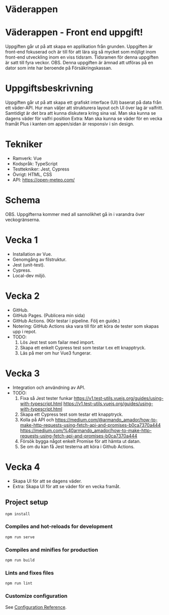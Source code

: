 # Väderappen

# Väderappen - Front end uppgift!
Uppgiften går ut på att skapa en applikation från grunden. Uppgiften är front-end fokuserad och är till för att lära sig så mycket som möjligt inom front-end utveckling inom en viss tidsram. Tidsramen för denna uppgiften är satt till fyra veckor.
OBS. Denna uppgiften är ämnad att utföras på en dator som inte har beroende på Försäkringskassan.

# Uppgiftsbeskrivning
Uppgiften går ut på att skapa ett grafiskt interface (UI) baserat på data från ett väder-API. Hur man väljer att strukturera layout och UI över lag är valfritt. Samtidigt är det bra att kunna diskutera kring sina val.
Man ska kunna se dagens väder för valfri position
Extra: Man ska kunna se väder för en vecka framåt
Plus i kanten om appen/sidan är responsiv i sin design.

# Tekniker
- Ramverk: Vue
- Kodspråk: TypeScript
- Testtekniker: Jest, Cypress
- Övrigt: HTML, CSS
- API: https://open-meteo.com/

# Schema
OBS. Uppgifterna kommer med all sannolikhet gå in i varandra över veckogränserna.

# Vecka 1
- Installation av Vue.
- Genomgång av filstruktur.
- Jest (unit-test).
- Cypress.
- Local-dev miljö.

# Vecka 2
- GitHub.
- GitHub Pages. (Publicera min sida)
- GitHub Actions. (Kör testar i pipeline. Följ en guide.)
- Notering: GitHub Actions ska vara till för att köra de tester som skapas upp i repot.
- TODO:
   1. Lös Jest test som failar med import.
   2. Skapa ett enkelt Cypress test som testar t.ex ett knapptryck.
   3. Läs på mer om hur Vue3 fungerar.

# Vecka 3
- Integration och användning av API.
- TODO:
  1. Fixa så Jest tester funkar https://v1.test-utils.vuejs.org/guides/using-with-typescript.html <https://v1.test-utils.vuejs.org/guides/using-with-typescript.html>
  2. Skapa ett Cypress test som testar ett knapptryck.
  3. Kolla på API och https://medium.com/@armando_amador/how-to-make-http-requests-using-fetch-api-and-promises-b0ca7370a444 <https://medium.com/%40armando_amador/how-to-make-http-requests-using-fetch-api-and-promises-b0ca7370a444>
  4. Försök bygga något enkelt Promise för att hämta ut datan.
  5. Se om du kan få Jest testerna att köra i Github Actions.

# Vecka 4
- Skapa UI för att se dagens väder.
- Extra: Skapa UI för att se väder för en vecka framåt.

## Project setup
```
npm install
```

### Compiles and hot-reloads for development
```
npm run serve
```

### Compiles and minifies for production
```
npm run build
```

### Lints and fixes files
```
npm run lint
```

### Customize configuration
See [Configuration Reference](https://cli.vuejs.org/config/).
